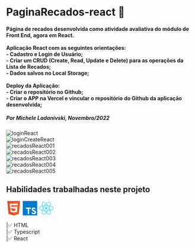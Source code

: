 # PaginaRecados-react 🚀

<h4> Página de recados desenvolvida como atividade avaliativa do módulo de Front End, agora em React. <br>
<br>
Aplicação React com as seguintes orientações: <br>
- Cadastro e Login de Usuário; <br>
- Criar um CRUD (Create, Read, Update e Delete) para as operações da Lista de Recados; <br>
- Dados salvos no Local Storage; <br>
<br>
Deploy da Aplicação: <br>
- Criar o repositório no Github; <br>
- Criar o APP na Vercel e vincular o repositório do Github da aplicação desenvolvida;</h4>
<h5> Por Michele Ladanivski, Novembro/2022 </h5>

![loginReact](https://user-images.githubusercontent.com/102632136/231018604-dfe76ed5-f591-434c-8db3-02f49a05ef96.jpg)
<br>
![loginCreateReact](https://user-images.githubusercontent.com/102632136/231018595-34937a56-1241-413b-a0fe-29bbe3e62b94.jpg)
<br>
![recadosReact001](https://user-images.githubusercontent.com/102632136/231018605-4a2ae1e8-d7f2-44f9-b465-9831d6067d3a.jpg)
<br>
![recadosReact002](https://user-images.githubusercontent.com/102632136/231018606-583097e9-0c50-4b1f-808a-381f61f74ac7.jpg)
<br>
![recadosReact003](https://user-images.githubusercontent.com/102632136/231018607-e43f8af0-e0e0-4f91-ba47-fffe6802fc6f.jpg)
<br>
![recadosReact004](https://user-images.githubusercontent.com/102632136/231018610-9b037025-effc-4314-8d8b-9202ee03f991.jpg)
<br>
![recadosReact005](https://user-images.githubusercontent.com/102632136/231018613-ac07dde2-6dfc-450b-8004-ee5f170f81cb.jpg)
<br>

<h2> Habilidades trabalhadas neste projeto </h2>
<div style="display: inline_block" align="">
    <img align="center" alt="" height="40em" width="40em" src="https://raw.githubusercontent.com/devicons/devicon/master/icons/html5/html5-original.svg">
    <img align="center" alt="" height="40em" width="40em" src="https://raw.githubusercontent.com/devicons/devicon/master/icons/typescript/typescript-original.svg">
    <img align="center" alt="" height="40em" width="40em" src="https://raw.githubusercontent.com/devicons/devicon/master/icons/react/react-original.svg">
</div>
    <br>
|✅ HTML <br>     	                    
|✅ Typescript <br>
|✅ React <br>

